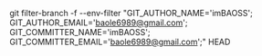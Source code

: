 git filter-branch -f --env-filter "GIT_AUTHOR_NAME='imBAOSS'; GIT_AUTHOR_EMAIL='baole6989@gmail.com'; GIT_COMMITTER_NAME='imBAOSS'; GIT_COMMITTER_EMAIL='baole6989@gmail.com';" HEAD

